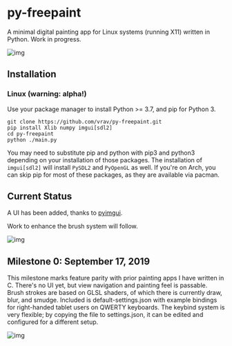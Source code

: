 # py-freepaint

A minimal digital painting app for Linux systems (running X11) written in Python. Work in progress.

![img](https://i.imgur.com/AjM06S0.png)

## Installation

### Linux (warning: alpha!)
Use your package manager to install Python >= 3.7, and pip for Python 3.
```
git clone https://github.com/vrav/py-freepaint.git
pip install Xlib numpy imgui[sdl2]
cd py-freepaint
python ./main.py
```
You may need to substitute pip and python with pip3 and python3 depending on your installation of those packages. The installation of `imgui[sdl2]` will install `PySDL2` and `PyOpenGL` as well. If you're on Arch, you can skip pip for most of these packages, as they are available via pacman.

## Current Status

A UI has been added, thanks to [pyimgui](https://github.com/swistakm/pyimgui).

Work to enhance the brush system will follow.

![img](https://i.imgur.com/riw3Gri.png)

## Milestone 0: September 17, 2019

This milestone marks feature parity with prior painting apps I have written in C. There's no UI yet, but view navigation and painting feel is passable. Brush strokes are based on GLSL shaders, of which there is currently draw, blur, and smudge. Included is default-settings.json with example bindings for right-handed tablet users on QWERTY keyboards. The keybind system is very flexible; by copying the file to settings.json, it can be edited and configured for a different setup.

![img](https://i.imgur.com/finrNgp.png)

